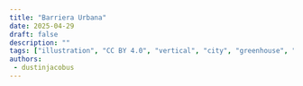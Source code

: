 ```yaml
---
title: "Barriera Urbana"
date: 2025-04-29
draft: false
description: ""
tags: ["illustration", "CC BY 4.0", "vertical", "city", "greenhouse", "winter", "robots", "water", "wind turbines", "people"]
authors:
 - dustinjacobus
---
```

